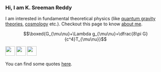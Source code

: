 ### Hi, I am **K. Sreeman Reddy**

I am interested in fundamental theoretical physics (like [quantum gravity theories][5], [cosmology][6] etc.). Checkout this page to know [about me](http://iamsreeman.github.io/about).

$$\boxed{G_{\mu\nu}+\Lambda g_{\mu\nu}=\dfrac{8\pi G}{c^4}T_{\mu\nu}}$$

<!-- display the social media buttons in your README -->

[<img src="https://img.icons8.com/color/96/000000/stackexchange.png" width="30" height="30"/>][2]
[<img src="https://img.icons8.com/office/80/000000/facebook.png" width="30" height="30"/>][1]
[<img src="https://img.icons8.com/office/80/000000/whatsapp--v1.png" width="30" height="30"/>][4]

[1]: http://www.facebook.com/iamsreeman
[2]: https://physics.stackexchange.com/users/264772/kasi-reddy-sreeman-reddy
[3]: mailto:sreemanmohanreddy@gmail.com
[4]: https://api.whatsapp.com/send?phone=917032905466
[5]: https://en.wikipedia.org/wiki/Quantum_gravity#Candidate_theories
[6]: https://en.wikipedia.org/wiki/Physical_cosmology
You can find some quotes [here](http://iamsreeman.github.io/quotes).
